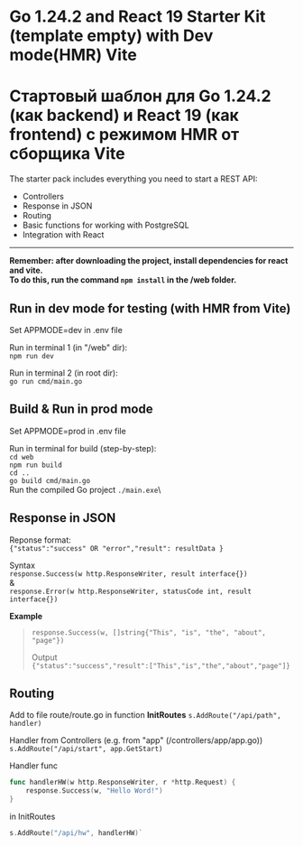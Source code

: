 # Go 1.24.2 and React 19 Starter Kit (template empty) with Dev mode(HMR) Vite
# Стартовый шаблон для Go 1.24.2 (как backend) и React 19 (как frontend) с режимом HMR от сборщика Vite

The starter pack includes everything you need to start a REST API:
- Controllers
- Response in JSON
- Routing
- Basic functions for working with PostgreSQL
- Integration with React
  
---

**Remember: after downloading the project, install dependencies for react and vite.**\
**To do this, run the command `npm install` in the /web folder.**

## Run in dev mode for testing (with HMR from Vite)

Set APPMODE=dev in .env file 

Run in terminal 1 (in "/web" dir):\
`npm run dev`

Run in terminal 2 (in root dir):\
`go run cmd/main.go`

## Build & Run in prod mode

Set APPMODE=prod in .env file 

Run in terminal for build (step-by-step):\
`cd web`\
`npm run build`\
`cd ..`\
`go build cmd/main.go`\
Run the compiled Go project
`./main.exe`\

## Response in JSON

Reponse format:\
`{"status":"success" OR "error","result": resultData }`

Syntax\
`response.Success(w http.ResponseWriter, result interface{})`\
&\
`response.Error(w http.ResponseWriter, statusCode int, result interface{})`

**Example**
>`response.Success(w, []string{"This", "is", "the", "about", "page"})`
>
>Output\
>`{"status":"success","result":["This","is","the","about","page"]}`


## Routing

Add to file route/route.go in function **InitRoutes**
`s.AddRoute("/api/path", handler)`

Handler from Controllers (e.g. from "app" (/controllers/app/app.go))
`s.AddRoute("/api/start", app.GetStart)`

Handler func
```go
func handlerHW(w http.ResponseWriter, r *http.Request) {
	response.Success(w, "Hello Word!")
}
```
in InitRoutes
```go
s.AddRoute("/api/hw", handlerHW)`
```

